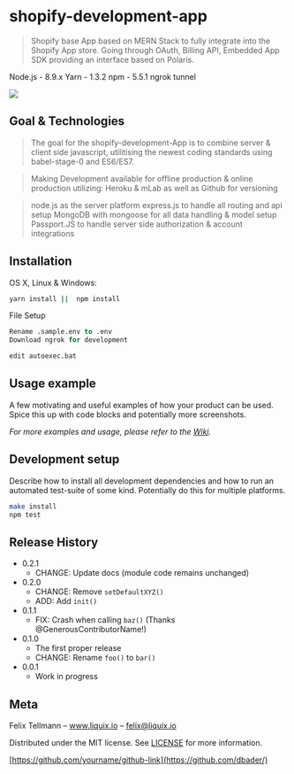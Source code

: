# shopify-development-app
> Shopify base App based on MERN Stack to fully integrate into the Shopify App store. Going through OAuth, Billing API, Embedded App SDK providing an interface based on Polaris.


Node.js - 8.9.x
Yarn - 1.3.2
npm - 5.5.1
ngrok tunnel

![](header.png)

## Goal & Technologies

> The goal for the shopify-development-App is to combine server & client side javascript, utilitising the newest coding standards using babel-stage-0 and ES6/ES7.

> Making Development available for offline production & online production utilizing:
Heroku & mLab as well as Github for versioning

> node.js as the server platform
> express.js to handle all routing and api setup
> MongoDB with mongoose for all data handling & model setup
> Passport.JS to handle server side authorization & account integrations
>

## Installation

OS X, Linux & Windows:

```sh
yarn install ||  npm install
```

File Setup

```fs
Rename .sample.env to .env
Download ngrok for development
```

```sh
edit autoexec.bat
```

## Usage example

A few motivating and useful examples of how your product can be used. Spice this up with code blocks and potentially more screenshots.

_For more examples and usage, please refer to the [Wiki][wiki]._

## Development setup

Describe how to install all development dependencies and how to run an automated test-suite of some kind. Potentially do this for multiple platforms.

```sh
make install
npm test
```

## Release History

* 0.2.1
    * CHANGE: Update docs (module code remains unchanged)
* 0.2.0
    * CHANGE: Remove `setDefaultXYZ()`
    * ADD: Add `init()`
* 0.1.1
    * FIX: Crash when calling `baz()` (Thanks @GenerousContributorName!)
* 0.1.0
    * The first proper release
    * CHANGE: Rename `foo()` to `bar()`
* 0.0.1
    * Work in progress

## Meta

Felix Tellmann – www.liquix.io – felix@liquix.io

Distributed under the MIT license. See [LICENSE](https://github.com/FelixTellmann/shopify-development-app/blob/combined/LICENSE) for more information.

[https://github.com/yourname/github-link](https://github.com/dbader/)


<!-- Markdown link & img dfn's -->
[node-url]: https://npmjs.org/package/datadog-metrics
[node-downloads]: https://img.shields.io/npm/dm/datadog-metrics.svg?style=flat-square
[travis-image]: https://img.shields.io/travis/dbader/node-datadog-metrics/master.svg?style=flat-square
[travis-url]: https://travis-ci.org/dbader/node-datadog-metrics
[wiki]: https://github.com/yourname/yourproject/wiki